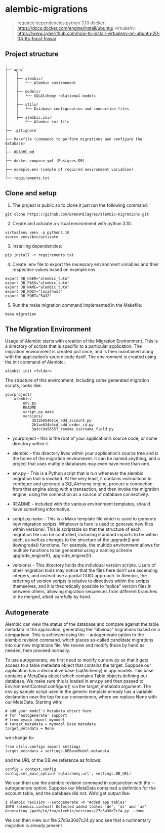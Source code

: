 # alembic-migrations

> required dependencies
> python 3.10
> docker: https://docs.docker.com/engine/install/ubuntu/
> virtualenv: https://www.cyberithub.com/how-to-install-virtualenv-on-ubuntu-20-04-lts-focal-fossa/

## Project structure
```
.
├── app/
│    │
│    ├── alembic/
│    │   └── Alembic environment
|    |
|    ├── models/
│    │   └── SQLAlchemy relational models
│    │
│    ├── utils/
│    │   └── Database configuration and connection files
│    │
│    ├── alembic.ini/
│        └── Alembic ini file
│    
├── .gitignore 
│ 
├── Makefile (commands to perform migrations and configure the database)
│ 
├── README.md  
│ 
├── docker-compose.yml (Postgres DB)
│
├── example.env (sample of required environment variables)
│
└── requirements.txt
```

## Clone and setup 
1. The project is public so to clone it just run the following command:
```
git clone https://github.com/BrenoMilagres/alembic-migrations.git
```

2. Create and activate a virtual environment with python 3.10:
```
virtualenv venv -p python3.10
source venv/bin/activate
```

3. Installing dependencies:
```
pip install -r requirements.txt
```

4. Create .env file to export the necessary environment variables and their respective values ​​based on example.env
```
export DB_USER="alembic_tuto"
export DB_PASS="alembic_tuto"
export DB_NAME="alembic_tuto"
export DB_HOST="localhost"
export DB_PORT="5432"
```

5. Run the make migration command implemented in the Makefile:
```
make migration
```

## The Migration Environment

Usage of Alembic starts with creation of the Migration Environment. This is a directory of scripts that is specific to a particular application. The migration environment is created just once, and is then maintained along with the application’s source code itself. The environment is created using the init command of Alembic:

```
alembic init <folder>
```

The structure of this environment, including some generated migration scripts, looks like:

```
yourproject/
    alembic/
        env.py
        README
        script.py.mako
        versions/
            3512b954651e_add_account.py
            2b1ae634e5cd_add_order_id.py
            3adcc9a56557_rename_username_field.py
```

- yourproject - this is the root of your application’s source code, or some directory within it.

- alembic - this directory lives within your application’s source tree and is the home of the migration environment. It can be named anything, and a project that uses multiple databases may even have more than one.

- env.py - This is a Python script that is run whenever the alembic migration tool is invoked. At the very least, it contains instructions to configure and generate a SQLAlchemy engine, procure a connection from that engine along with a transaction, and then invoke the migration engine, using the connection as a source of database connectivity.

- README - included with the various environment templates, should have something informative.

- script.py.mako - This is a Mako template file which is used to generate new migration scripts. Whatever is here is used to generate new files within versions/. This is scriptable so that the structure of each migration file can be controlled, including standard imports to be within each, as well as changes to the structure of the upgrade() and downgrade() functions. For example, the multidb environment allows for multiple functions to be generated using a naming scheme upgrade_engine1(), upgrade_engine2().

- versions/ - This directory holds the individual version scripts. Users of other migration tools may notice that the files here don’t use ascending integers, and instead use a partial GUID approach. In Alembic, the ordering of version scripts is relative to directives within the scripts themselves, and it is theoretically possible to “splice” version files in between others, allowing migration sequences from different branches to be merged, albeit carefully by hand.

## Autogenerate

Alembic can view the status of the database and compare against the table metadata in the application, generating the “obvious” migrations based on a comparison. This is achieved using the --autogenerate option to the alembic revision command, which places so-called candidate migrations into our new migrations file. We review and modify these by hand as needed, then proceed normally.

To use autogenerate, we first need to modify our env.py so that it gets access to a table metadata object that contains the target. Suppose our application has a declarative base (sqlAlchemy) in app.models This base contains a MetaData object which contains Table objects defining our database. We make sure this is loaded in env.py and then passed to EnvironmentContext.configure() via the target_metadata argument. The env.py sample script used in the generic template already has a variable declaration near the top for our convenience, where we replace None with our MetaData. Starting with:
```
# add your model's MetaData object here
# for 'autogenerate' support
# from myapp import mymodel
# target_metadata = mymodel.Base.metadata
target_metadata = None
```
we change to:
```
from utils.configs import settings
target_metadata = settings.DBBaseModel.metadata
```

and the URL of the DB we reference as follows:
```
config = context.config
config.set_main_option('sqlalchemy.url', settings.DB_URL)
```

We can then use the alembic revision command in conjunction with the --autogenerate option. Suppose our MetaData contained a definition for the account table, and the database did not. We’d get output like:
```
$ alembic revision --autogenerate -m "Added app tables"
INFO [alembic.context] Detected added tables 'de', 'ds' and 'ae'
Generating /path/to/foo/alembic/versions/27c6a30d7c24.py...done
```
We can then view our file 27c6a30d7c24.py and see that a rudimentary migration is already present


